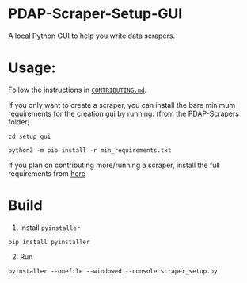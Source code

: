 # PDAP-Scraper-Setup-GUI
A local Python GUI to help you write data scrapers.

# Usage:
Follow the instructions in [`CONTRIBUTING.md`](https://github.com/Police-Data-Accessibility-Project/PDAP-Scrapers/blob/main/CONTRIBUTING.md).

If you only want to create a scraper, you can install the bare minimum requirements for the creation gui by running:
(from the PDAP-Scrapers folder)
```
cd setup_gui
```
```
python3 -m pip install -r min_requirements.txt
```

If you plan on contributing more/running a scraper, install the full requirements from [here](https://github.com/Police-Data-Accessibility-Project/PDAP-Scrapers/blob/main/requirements.txt)

# Build
1. Install `pyinstaller`
```
pip install pyinstaller
```
2. Run
```
pyinstaller --onefile --windowed --console scraper_setup.py
```
